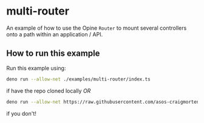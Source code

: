 # multi-router

An example of how to use the Opine `Router` to mount several controllers onto a path within an application / API.

## How to run this example

Run this example using:

```bash
deno run --allow-net ./examples/multi-router/index.ts
```

if have the repo cloned locally _OR_

```bash
deno run --allow-net https://raw.githubusercontent.com/asos-craigmorten/opine/main/examples/multi-router/index.ts
```

if you don't!
